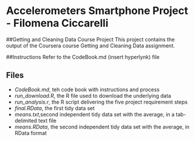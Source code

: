 # Accelerometers Smartphone Project - Filomena Ciccarelli

##Getting and Cleaning Data Course Project
This project contains the output of the Coursera course Getting and Cleaning Data assignment.

##Instructions
Refer to the CodeBook.md (insert hyperlynk) file

## Files
* *CodeBook.md*, teh code book with instructions and process
* *run_download.R*, the R file used to download the underlying data 
* *run_analysis.r*, the R script delivering the five project requirement steps
* *final.RData*, the first tidy data set
* *means.txt*,second independent tidy data set with the average, in a tab-delimited text file
* *means.RData*, the second independent tidy data set with the average, in RData format
